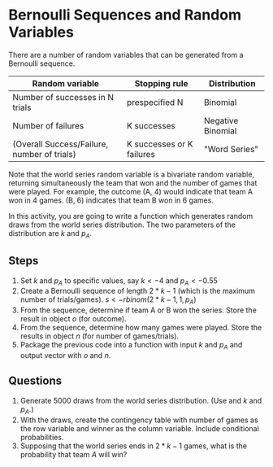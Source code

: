 Bernoulli Sequences and Random Variables
========================================

There are a number of random variables that can be generated from a Bernoulli sequence.

| Random variable | Stopping rule | Distribution |
|---|---|---|
| Number of successes in N trials | prespecified N | Binomial |
| Number of failures | K successes | Negative Binomial |
| (Overall Success/Failure, number of trials) | K successes or K failures | "Word Series" |
  
Note that the world series random variable is a bivariate random variable, returning simultaneously the team that won and the number of games that were played.  For example, the outcome (A, 4) would indicate that team A won in 4 games.  (B, 6) indicates that team B won in 6 games.

In this activity, you are going to write a function which generates random draws from the world series distribution.  The two parameters of the distribution are $k$ and $p_A$.

## Steps    

1. Set $k$ and $p_A$ to specific values, say $k <- 4$ and $p_A <- 0.55$
1. Create a Bernoulli sequence of length $2*k-1$ (which is the maximum number of trials/games).  $s <- rbinom(2*k-1,1,p_A)$
1. From the sequence, determine if team A or B won the series.  Store the result in object $o$ (for outcome).
1. From the sequence, determine how many games were played. Store the results in object $n$ (for number of games/trials).
1. Package the previous code into a function with input $k$ and $p_A$ and output vector with $o$ and $n$.

## Questions

1. Generate 5000 draws from the world series distribution.  (Use and $k$ and $p_A$.)
1. With the draws, create the contingency table with number of games as the row variable and winner as the column variable.  Include conditional probabilities.
1. Supposing that the world series ends in $2*k-1$ games, what is the probability that team $A$ will win?